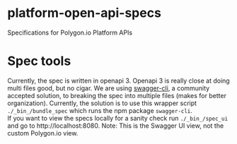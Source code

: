 # platform-open-api-specs
Specifications for Polygon.io Platform APIs

# Spec tools

Currently, the spec is written in openapi 3. Openapi 3 is really close at doing multi files good, but no cigar.
We are using [swagger-cli](https://github.com/APIDevTools/swagger-cli), a community accepted solution, to breaking the spec
into multiple files (makes for better organization). Currently, the solution is to use this wrapper script `./_bin_/bundle_spec`
which runs the npm package `swagger-cli`.  
If you want to view the specs locally for a sanity check run `./_bin_/spec_ui`
and go to http://localhost:8080. Note: This is the Swagger UI view, not the custom Polygon.io view.
